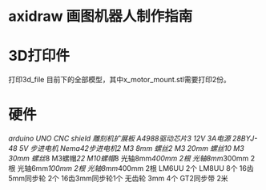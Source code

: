 # axidraw 画图机器人制作指南

# 3D打印件
打印3d_file 目前下的全部模型，其中x_motor_mount.stl需要打印2份。

# 硬件
*arduino UNO
*CNC shield 雕刻机扩展板
*A4988驱动芯片*3
*12V 3A电源
*28BYJ-48 5V 步进电机
Nema42步进电机*2
M3 8mm 螺丝*2
M3 20mm 螺丝*10
M3 30mm 螺丝*8
M3螺帽*22
M10螺帽*8
光轴8mm*400mm 2根
光轴8mm*300mm 2根
光轴6mm*100mm 2根
光轴8mm*400mm 2根
LM6UU 2个
LM8UU 8个
16齿5mm同步轮 2个
16齿3mm同步轮1个
无齿轮 3mm 4个
GT2同步带 2米

